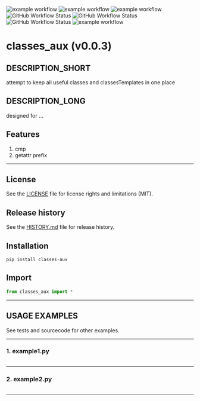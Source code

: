 ![example workflow](https://github.com/github/docs/actions/workflows/main.yml/badge.svg)
![example workflow](https://github.com/github/workflows/main.yml/badge.svg?event=push)
![example workflow](.github/workflows/tests.yml/badge.svg)
![GitHub Workflow Status](https://img.shields.io/github/workflow/status/centroid457/classes_aux)
![GitHub Workflow Status](https://img.shields.io/github/workflow/status/centroid457/classes_aux/CI)
![GitHub Workflow Status](https://img.shields.io/github/workflow/status/centroid457/classes_aux/CI?label=tests)
![example workflow](https://github.com/centroid457/classes_aux/actions/workflows/main.yml/badge.svg)

# classes_aux (v0.0.3)

## DESCRIPTION_SHORT
attempt to keep all useful classes and classesTemplates in one place

## DESCRIPTION_LONG
designed for ...


## Features
1. cmp  
2. getattr prefix  


********************************************************************************
## License
See the [LICENSE](LICENSE) file for license rights and limitations (MIT).


## Release history
See the [HISTORY.md](HISTORY.md) file for release history.


## Installation
```commandline
pip install classes-aux
```


## Import
```python
from classes_aux import *
```


********************************************************************************
## USAGE EXAMPLES
See tests and sourcecode for other examples.

------------------------------
### 1. example1.py
```python

```

------------------------------
### 2. example2.py
```python

```

********************************************************************************
